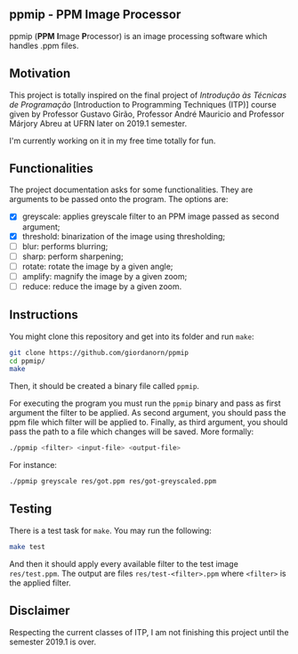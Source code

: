 ## ppmip - PPM Image Processor
ppmip (**PPM** **I**mage **P**rocessor) is an image processing software which handles .ppm files.

## Motivation
This project is totally inspired on the final project of *Introdução às Técnicas de Programação* [Introduction to Programming Techniques (ITP)] course given by Professor Gustavo Girão, Professor André Mauricio and Professor Márjory Abreu at UFRN later on 2019.1 semester.

I'm currently working on it in my free time totally for fun.

## Functionalities
The project documentation asks for some functionalities. They are arguments to be passed onto the program. The options are:
- [x] greyscale: applies greyscale filter to an PPM image passed as second argument;
- [x] threshold: binarization of the image using thresholding;
- [ ] blur: performs blurring;
- [ ] sharp: perform sharpening;
- [ ] rotate: rotate the image by a given angle;
- [ ] amplify: magnify the image by a given zoom;
- [ ] reduce: reduce the image by a given zoom.

## Instructions
You might clone this repository and get into its folder and run `make`:
```sh
git clone https://github.com/giordanorn/ppmip
cd ppmip/
make
```
Then, it should be created a binary file called `ppmip`.

For executing the program you must run the `ppmip` binary and pass as first argument the filter to be applied. As second argument, you should pass the ppm file which filter will be applied to. Finally, as third argument, you should pass the path to a file which changes will be saved. More formally:
```sh
./ppmip <filter> <input-file> <output-file>
```

For instance:
```sh
./ppmip greyscale res/got.ppm res/got-greyscaled.ppm
```

## Testing
There is a test task for `make`. You may run the following:
```sh
make test
```
And then it should apply every available filter to the test image `res/test.ppm`. The output are files `res/test-<filter>.ppm` where `<filter>` is the applied filter.


## Disclaimer
Respecting the current classes of ITP, I am not finishing this project until the semester 2019.1 is over.